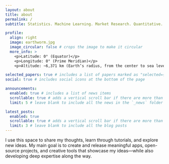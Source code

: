 ```yaml
---
layout: about
title: about
permalink: /
subtitle: Statistics. Machine Learning. Market Research. Quantitative.

profile:
  align: right
  image: earthworm.jpg
  image_circular: false # crops the image to make it circular
  more_info: >
    <p>Latitude: 0° (Equator)</p>
    <p>Longitude: 0° (Prime Meridian)</p>
    <p>Altitude: ~6,371 km (Earth’s radius, from the center to sea level)</p>

selected_papers: true # includes a list of papers marked as "selected={true}"
social: true # includes social icons at the bottom of the page

announcements:
  enabled: true # includes a list of news items
  scrollable: true # adds a vertical scroll bar if there are more than 3 news items
  limit: 5 # leave blank to include all the news in the `_news` folder

latest_posts:
  enabled: true
  scrollable: true # adds a vertical scroll bar if there are more than 3 new posts items
  limit: 3 # leave blank to include all the blog posts
---
```


I use this space to share my thoughts, learn through tutorials, and explore new ideas. My main goal is to create and release meaningful apps, open-source projects, and creative tools that showcase my ideas—while also developing deep expertise along the way.